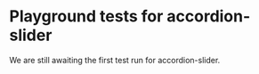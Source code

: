 # Playground tests for accordion-slider
We are still awaiting the first test run for accordion-slider.
